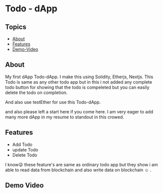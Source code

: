 # Todo - dApp

## Topics

- [About](#about)
 - [Features](#features)
- [Demo-Video](#demo-video)

## About

My first dApp Todo-dApp. I make this using Solidity, Etherjs, Nextjs. This Todo is same as any other todo app but in this i not added any complete todo button for showing that the todo is compeleted but you can easily delete the todo on completion. 

And also use testEther for use this Todo-dApp.

and also please left a start here if you come here. I am very eager to add many more dApp in my resume to standout in this crowed.

## Features

- Add Todo
- update Todo
- Delete Todo

I know😜 these feature's are same as ordinary todo app but they show i am able to read data from blockchain and also write data on blockchain ☺️ .

## Demo Video

